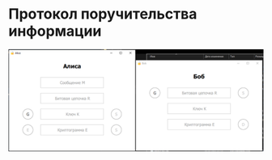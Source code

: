 # Протокол поручительства информации 

![alt text](https://github.com/skilletfun/Protocol_guarantee_information/blob/main/Screenshot_1.png)
